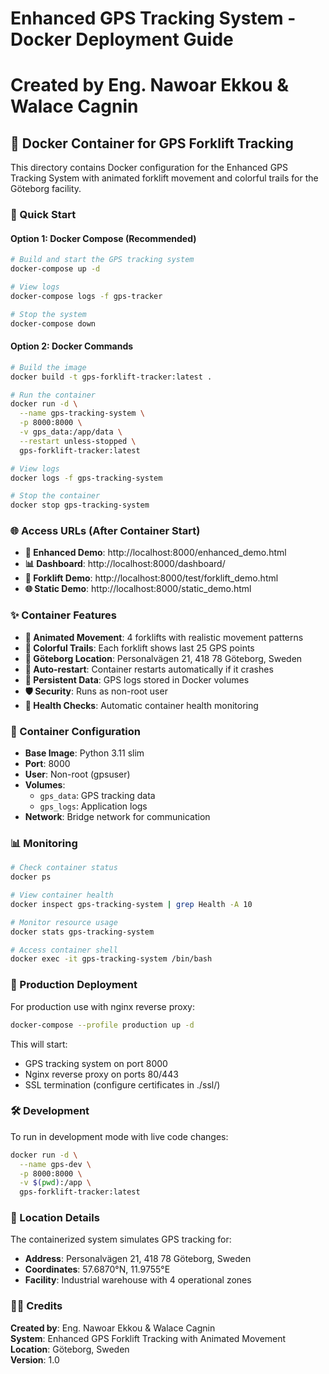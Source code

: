 # Enhanced GPS Tracking System - Docker Deployment Guide
# Created by Eng. Nawoar Ekkou & Walace Cagnin

## 🚜 Docker Container for GPS Forklift Tracking

This directory contains Docker configuration for the Enhanced GPS Tracking System with animated forklift movement and colorful trails for the Göteborg facility.

### 🐳 Quick Start

#### Option 1: Docker Compose (Recommended)
```bash
# Build and start the GPS tracking system
docker-compose up -d

# View logs
docker-compose logs -f gps-tracker

# Stop the system
docker-compose down
```

#### Option 2: Docker Commands
```bash
# Build the image
docker build -t gps-forklift-tracker:latest .

# Run the container
docker run -d \
  --name gps-tracking-system \
  -p 8000:8000 \
  -v gps_data:/app/data \
  --restart unless-stopped \
  gps-forklift-tracker:latest

# View logs
docker logs -f gps-tracking-system

# Stop the container
docker stop gps-tracking-system
```

### 🌐 Access URLs (After Container Start)

- **🎨 Enhanced Demo**: http://localhost:8000/enhanced_demo.html
- **📊 Dashboard**: http://localhost:8000/dashboard/
- **🚜 Forklift Demo**: http://localhost:8000/test/forklift_demo.html
- **🌐 Static Demo**: http://localhost:8000/static_demo.html

### ✨ Container Features

- **🎯 Animated Movement**: 4 forklifts with realistic movement patterns
- **🌈 Colorful Trails**: Each forklift shows last 25 GPS points
- **📍 Göteborg Location**: Personalvägen 21, 418 78 Göteborg, Sweden
- **🔄 Auto-restart**: Container restarts automatically if it crashes
- **💾 Persistent Data**: GPS logs stored in Docker volumes
- **🛡️ Security**: Runs as non-root user
- **🏥 Health Checks**: Automatic container health monitoring

### 🔧 Container Configuration

- **Base Image**: Python 3.11 slim
- **Port**: 8000
- **User**: Non-root (gpsuser)
- **Volumes**: 
  - `gps_data`: GPS tracking data
  - `gps_logs`: Application logs
- **Network**: Bridge network for communication

### 📊 Monitoring

```bash
# Check container status
docker ps

# View container health
docker inspect gps-tracking-system | grep Health -A 10

# Monitor resource usage
docker stats gps-tracking-system

# Access container shell
docker exec -it gps-tracking-system /bin/bash
```

### 🚀 Production Deployment

For production use with nginx reverse proxy:
```bash
docker-compose --profile production up -d
```

This will start:
- GPS tracking system on port 8000
- Nginx reverse proxy on ports 80/443
- SSL termination (configure certificates in ./ssl/)

### 🛠️ Development

To run in development mode with live code changes:
```bash
docker run -d \
  --name gps-dev \
  -p 8000:8000 \
  -v $(pwd):/app \
  gps-forklift-tracker:latest
```

### 📍 Location Details

The containerized system simulates GPS tracking for:
- **Address**: Personalvägen 21, 418 78 Göteborg, Sweden
- **Coordinates**: 57.6870°N, 11.9755°E
- **Facility**: Industrial warehouse with 4 operational zones

### 👨‍💻 Credits

**Created by**: Eng. Nawoar Ekkou & Walace Cagnin  
**System**: Enhanced GPS Forklift Tracking with Animated Movement  
**Location**: Göteborg, Sweden  
**Version**: 1.0